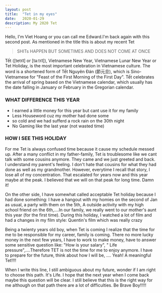 ```yaml
---
layout: post
title:  "Tet in my eyes"
date:   2020-01-29
description: My 2020 Tet
---
```

<p class="intro">Hello, I'm Viet Hoang or you can call me Edward.I'm back again with this second post. As mentioned in the title this is about my recent Tet</p>
<blockquote >SHITs HAPPEN BUT SOMETIMES AND DOES NOT COME AT ONCE</blockquote>
Tết ([tet˧˥] or [təːt˧˥]), Vietnamese New Year, Vietnamese Lunar New Year or Tet Holiday, is the most important celebration in Vietnamese culture. The word is a shortened form of Tết Nguyên Đán (節元旦), which is Sino-Vietnamese for "Feast of the First Morning of the First Day". Tết celebrates the arrival of spring based on the Vietnamese calendar, which usually has the date falling in January or February in the Gregorian calendar.

### WHAT DIFFERENCE THIS YEAR
* I earned a little money for this year but cant use it for my family 
* Less Houseword cuz my mother had done some 
* so cold and we had sufferd a rock rain on the 30th night 
* No Gaming like the last year (not wasted time)
### HOW I SEE THIS HOLIDAY 
For me Tet is always confused time because it cause my schedule messed up. After a many conflict in my father-family,
Tet is troublesome like we cant talk with some cousins anymore. They came and we just greeted and back. I understand my parent's feeling. I don't hate that cousins for what they had done as well as my grandmother. However, everytime I recall that story, I lose all of my concentration. That escalated for years now and this year maybe at the peak. I believed that we will on that peak for long time. Damn it! 

On the other side, I have somewhat called acceptable Tet holiday because I had done something: I have a hangout with my homies on the second of Jan as usual, a party with them on the 5th, A outside activity with my high school friend on the 6th,....In our family, we really went to our mother's aunt this year (for the first time). During this holiday, I watched a lot of film and had a changes in my film style: Quentin's film which was really crazy

Being a twienty years old boy, when Tet is coming I realize that the time for me to be responsible for my career, family is coming. There no more lucky money in the next few years, I have to work to make money, have to answer some sensitive question like: "How is your salary", " Life pressure",....Therefore TET is not the time for me to enjoy anymore. I have to prepare for the future, think about how I will be, .... Yeah! A meaningful Tet!!!!

When I write this line, I still ambiguous about my future, wonder if I am right to choose this path. It's Life. I hope that the next year when I come back maybe this question will be clear. I still believe that this is the right way for me although on that path there are a lot of difficulties. Be Brave Boy!!!!!
